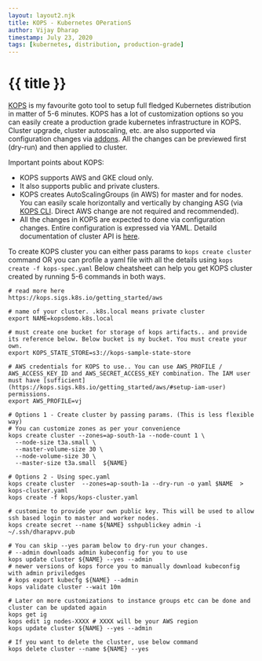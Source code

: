 ```yaml
---
layout: layout2.njk
title: KOPS - Kubernetes OPerationS
author: Vijay Dharap
timestamp: July 23, 2020
tags: [kubernetes, distribution, production-grade]
---
```


# {{ title }}

[KOPS](https://kops.sigs.k8s.io/) is my favourite goto tool to setup full fledged Kubernetes distribution in matter of 5-6 minutes. KOPS has a lot of customization options so you can easily create a production grade kubernetes infrastructure in KOPS. Cluster upgrade, cluster autoscaling, etc. are also supported via configuration changes via [addons](https://kops.sigs.k8s.io/addons/). All the changes can be previewed first (dry-run) and then applied to cluster.

Important points about KOPS:
* KOPS supports AWS and GKE cloud only. 
* It also supports public and private clusters. 
* KOPS creates AutoScalingGroups (in AWS) for master and for nodes. You can easily scale horizontally and vertically by changing ASG (via [KOPS CLI](https://kops.sigs.k8s.io/cli/kops/). Direct AWS change are not required and recommended).
* All the changes in KOPS are expected to done via configuration changes. Entire configuration is expressed via YAML. Detaild documentation of cluster API is [here](https://kops.sigs.k8s.io/cluster_spec/).

To create KOPS cluster you can either pass params to `kops create cluster` command OR you can profile a yaml file with all the details using `kops create -f kops-spec.yaml`
Below cheatsheet can help you get KOPS cluster created by running 5-6 commands in both ways.

``` shell
# read more here
https://kops.sigs.k8s.io/getting_started/aws
 
# name of your cluster. .k8s.local means private cluster
export NAME=kopsdemo.k8s.local

# must create one bucket for storage of kops artifacts.. and provide its reference below. Below bucket is my bucket. You must create your own.
export KOPS_STATE_STORE=s3://kops-sample-state-store

# AWS credentials for KOPS to use.. You can use AWS_PROFILE / AWS_ACCESS_KEY_ID and AWS_SECRET_ACCESS_KEY combination. The IAM user must have [sufficient](https://kops.sigs.k8s.io/getting_started/aws/#setup-iam-user) permissions.
export AWS_PROFILE=vj

# Options 1 - Create cluster by passing params. (This is less flexible way)
# You can customize zones as per your convenience
kops create cluster --zones=ap-south-1a --node-count 1 \
  --node-size t3a.small \
  --master-volume-size 30 \
  --node-volume-size 30 \
  --master-size t3a.small  ${NAME}

# Options 2 - Using spec.yaml
kops create cluster  --zones=ap-south-1a --dry-run -o yaml $NAME  > kops-cluster.yaml
kops create -f kops/kops-cluster.yaml

# customize to provide your own public key. This will be used to allow ssh based login to master and worker nodes.
kops create secret --name ${NAME} sshpublickey admin -i ~/.ssh/dharapvv.pub

# You can skip --yes param below to dry-run your changes.
# --admin downloads admin kubeconfig for you to use
kops update cluster ${NAME} --yes --admin
# newer versions of kops force you to manually download kubeconfig with admin priviledges
# kops export kubecfg ${NAME} --admin
kops validate cluster --wait 10m

# Later on more customizations to instance groups etc can be done and cluster can be updated again
kops get ig
kops edit ig nodes-XXXX # XXXX will be your AWS region
kops update cluster ${NAME} --yes --admin

# If you want to delete the cluster, use below command
kops delete cluster --name ${NAME} --yes
```


